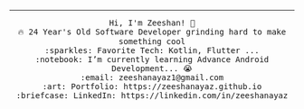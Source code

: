 <!-- <img src="https://raw.githubusercontent.com/saadpasta/saadpasta/master/Banner%20%20(1).png"/> -->
 <hr></hr>
<p align="center">
  <samp>
    Hi, I'm Zeeshan! 👋 <br>
    🔥 24 Year's Old Software Developer grinding hard to make something cool  <br>
    :sparkles: Favorite Tech: Kotlin, Flutter ... <br>
    :notebook: I’m currently learning Advance Android Development... 😭  <br>
    :email:	zeeshanayaz1@gmail.com <br>
    :art: Portfolio: https://zeeshanayaz.github.io <br>
    :briefcase: LinkedIn: https://linkedin.com/in/zeeshanayaz <br>
  </samp>
</p>

